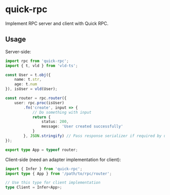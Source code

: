 # quick-rpc
Implement RPC server and client with Quick RPC.

## Usage
Server-side:
```ts
import rpc from 'quick-rpc';
import { t, vld } from 'vld-ts';

const User = t.obj({
    name: t.str,
    age: t.num
}), isUser = vld(User);

const router = rpc.router({
    user: rpc.proc(isUser)
        .fn('create', input => {
            // Do something with input
            return {
                status: 200,
                message: 'User created successfully'
            }
        }, JSON.stringify) // Pass response serializer if required by underlying framework
});

export type App = typeof router;
```

Client-side (need an adapter implementation for client):
```ts
import { Infer } from 'quick-rpc';
import type { App } from '/path/to/rpc/router';

// Use this type for client implementation
type Client = Infer<App>;
```
